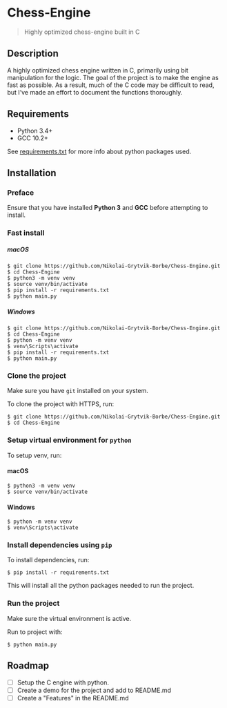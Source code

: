 # Chess-Engine
> Highly optimized chess-engine built in C

## Description
A highly optimized chess engine written in C, primarily using bit manipulation for the logic. The goal of the project is to make the engine as fast as possible. As a result, much of the C code may be difficult to read, but I’ve made an effort to document the functions thoroughly.


## Requirements
- Python 3.4+
- GCC 10.2+

See [requirements.txt](https://github.com/Nikolai-Grytvik-Borbe/Chess-Engine/blob/main/requirements.txt) for more info about python packages used.

## Installation
### Preface

Ensure that you have installed **Python 3** and **GCC** before attempting to install.

### Fast install

##### macOS

    $ git clone https://github.com/Nikolai-Grytvik-Borbe/Chess-Engine.git
    $ cd Chess-Engine
    $ python3 -m venv venv
    $ source venv/bin/activate
    $ pip install -r requirements.txt
    $ python main.py


##### Windows

    $ git clone https://github.com/Nikolai-Grytvik-Borbe/Chess-Engine.git
    $ cd Chess-Engine
    $ python -m venv venv
    $ venv\Scripts\activate
    $ pip install -r requirements.txt
    $ python main.py


### Clone the project

Make sure you have `git` installed on your system.

To clone the project with HTTPS, run:

    $ git clone https://github.com/Nikolai-Grytvik-Borbe/Chess-Engine.git
    $ cd Chess-Engine


### Setup virtual environment for `python`

To setup venv, run:

#### macOS

    $ python3 -m venv venv 
    $ source venv/bin/activate


#### Windows

    $ python -m venv venv 
    $ venv\Scripts\activate


### Install dependencies using `pip`

To install dependencies, run:

    $ pip install -r requirements.txt

This will install all the python packages needed to run the project.


### Run the project

Make sure the virtual environment is active.

Run to project with:

    $ python main.py


## Roadmap
- [ ] Setup the C engine with python.
- [ ] Create a demo for the project and add to README.md
- [ ] Create a "Features" in the README.md
